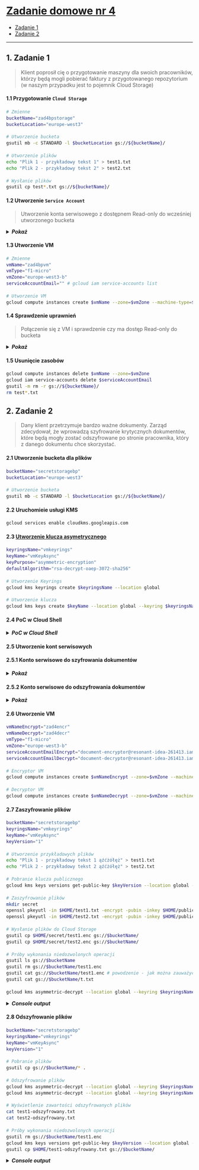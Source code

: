 # [Zadanie domowe nr 4](https://szkolachmury.pl/google-cloud-platform-droga-architekta/tydzien-4-cloud-identity-and-access-management/zadanie-domowe-nr-4/)

* [Zadanie 1](#1-zadanie-1)
* [Zadanie 2](#2-zadanie-2)

---

## 1. Zadanie 1

> Klient poprosił cię o przygotowanie maszyny dla swoich pracowników, którzy będą mogli pobierać faktury z przygotowanego repozytorium (w naszym przypadku jest to pojemnik Cloud Storage)

#### 1.1 Przygotowanie `Cloud Storage`
```bash
# Zmienne
bucketName="zad4bpstorage"
bucketLocation="europe-west3"

# Utworzenie bucketa
gsutil mb -c STANDARD -l $bucketLocation gs://${bucketName}/

# Utworzenie plików
echo "Plik 1 - przykładowy tekst 1" > test1.txt
echo "Plik 2 - przykładowy tekst 2" > test2.txt

# Wysłanie plików
gsutil cp test*.txt gs://${bucketName}/
```

#### 1.2 Utworzenie `Service Account`
> Utworzenie konta serwisowego z dostępnem Read-only do wcześniej utworzonego bucketa

<details>
  <summary><b><i>Pokaż</i></b></summary>

![Screen](./img/20200105215929.jpg "Screen")
Dodanie roli **Storage Object Viewer**

![Screen](./img/20200105220454.jpg "Screen")
Oraz warunku dostępu tylko do danego bucketa:
* Name is `projects/_/buckets/zad4bpstorage`
* or Name Starts with `projects/_/buckets/zad4bpstorage/objects/`

![Screen](./img/20200105220527.jpg "Screen")

</details>

#### 1.3 Utworzenie VM
```bash
# Zmienne
vmName="zad4bpvm"
vmType="f1-micro"
vmZone="europe-west3-b"
serviceAccountEmail="" # gcloud iam service-accounts list

# Utworzenie VM
gcloud compute instances create $vmName --zone=$vmZone --machine-type=$vmType --image-project=debian-cloud --image=debian-9-stretch-v20191210 --service-account=$serviceAccountEmail
```

#### 1.4 Sprawdzenie uprawnień
> Połączenie się z VM i sprawdzenie czy ma dostęp Read-only do bucketa

<details>
  <summary><b><i>Pokaż</i></b></summary>

```bash
bartosz@zad4bpvm:~$ gsutil ls gs://zad4bpstorage
gs://zad4bpstorage/test1.txt
gs://zad4bpstorage/test2.txt
bartosz@zad4bpvm:~$ gsutil cat gs://zad4bpstorage/test1.txt
Plik 1 - przykładowy tekst 1
bartosz@zad4bpvm:~$ echo "test1" > testvm.txt
bartosz@zad4bpvm:~$ ls
testvm.txt
bartosz@zad4bpvm:~$ gsutil cp testvm.txt gs://zad4bpstorage
Copying file://testvm.txt [Content-Type=text/plain]...
AccessDeniedException: 403 Insufficient Permission                              
bartosz@zad4bpvm:~$ gsutil rm gs://zad4bpstorage/test1.txt
Removing gs://zad4bpstorage/test1.txt...
AccessDeniedException: 403 Insufficient Permission
bartosz@zad4bpvm:~$ gsutil ls gs://
AccessDeniedException: 403 bucket-viewer-zad4@resonant-idea-261413.iam.gserviceaccount.com does not have storage.buckets.list access to project 162512192576.
```
</details>

#### 1.5 Usunięcie zasobów
```bash
gcloud compute instances delete $vmName --zone=$vmZone 
gcloud iam service-accounts delete $serviceAccountEmail
gsutil -m rm -r gs://${bucketName}/
rm test*.txt
```

## 2. Zadanie 2

> Dany klient przetrzymuje bardzo ważne dokumenty. Zarząd zdecydował, że wprowadzą szyfrowanie krytycznych dokumentów, które będą mogły zostać odszyfrowane po stronie pracownika, który z danego dokumentu chce skorzystać.

#### 2.1 Utworzenie bucketa dla plików
```bash
bucketName="secretstoragebp"
bucketLocation="europe-west3"

# Utworzenie bucketa
gsutil mb -c STANDARD -l $bucketLocation gs://${bucketName}/
```

#### 2.2 Uruchomieie usługi KMS
```bash
gcloud services enable cloudkms.googleapis.com
```

#### 2.3 [Utworzenie klucza asymetrycznego](https://cloud.google.com/kms/docs/creating-asymmetric-keys)
```bash
keyringsName="vmkeyrings"
keyName="vmKeyAsync"
keyPurpose="asymmetric-encryption"
defaultAlgorithm="rsa-decrypt-oaep-3072-sha256"

# Utworzenie Keyrings
gcloud kms keyrings create $keyringsName --location global

# Utworzenie klucza
gcloud kms keys create $keyName --location global --keyring $keyringsName --purpose $keyPurpose --default-algorithm $defaultAlgorithm 
```

#### 2.4 PoC w Cloud Shell
<details>
  <summary><b><i>PoC w Cloud Shell</i></b></summary>

#### 2.4.1 Utworzenie przykładowego pliku
```bash
echo "Plik 1 - przykładowy tekst 1 ąźćżółęż" > test1.txt
```

#### 2.4.2 [Pobranie klucza publicznego](https://cloud.google.com/kms/docs/retrieve-public-key#kms-howto-retrieve-public-key-cli)
```bash
keyVersion="1"

# Pobranie klucza publicznego
gcloud kms keys versions get-public-key $keyVersion --location global --keyring $keyringsName --key $keyName --output-file public-key.pub
```

#### 2.4.3 [Zaszyfrowanie pliku](https://cloud.google.com/kms/docs/encrypt-decrypt-rsa#encrypt_data)
```bash
openssl pkeyutl -in $HOME/zadanie4/test1.txt -encrypt -pubin -inkey $HOME/zadanie4/public-key.pub -pkeyopt rsa_padding_mode:oaep -pkeyopt rsa_oaep_md:sha256 -pkeyopt rsa_mgf1_md:sha256 > $HOME/zadanie4/secret/test1.enc
```

![Screen](./img/20200106230843.jpg "Screen")

#### 2.4.4 [Odszyfrowanie pliku](https://cloud.google.com/kms/docs/encrypt-decrypt-rsa#decrypt_data)
```bash
gcloud kms asymmetric-decrypt --location global --keyring $keyringsName --key $keyName --version $keyVersion --ciphertext-file $HOME/zadanie4/secret/test1.enc --plaintext-file $HOME/zadanie4/test1-odszyfrowany.txt
```

#### 2.4.5 Porównanie pliku po odszyfrowaniu
```bash
bartosz@cloudshell:~/zadanie4 (resonant-idea-261413)$ cat test1.txt
Plik 1 - przykładowy tekst 1 ąźćżółęż
bartosz@cloudshell:~/zadanie4 (resonant-idea-261413)$ cat test1-odszyfrowany.txt
Plik 1 - przykładowy tekst 1 ąźćżółęż
```
</details>


#### 2.5 Utworzenie kont serwisowych

#### 2.5.1 Konto serwisowe do szyfrowania dokumentów
<details>
  <summary><b><i>Pokaż</i></b></summary>

![Screen](./img/20200107223615.jpg "Screen")
Dodanie ról:
* **Storage Object Creator** oraz
* **Cloud KMS CryptoKey Public Key Viewer**

![Screen](./img/20200107223937.jpg "Screen")

Oraz warunków:
* zapisu tylko do danego bucketa:
  * Name Starts with `projects/_/buckets/secretstoragebp/objects/`

![Screen](./img/20200107223752.jpg "Screen")

* oraz pobieranie kluczy publicznych z danego keyringa:
  * Name Starts with `projects/resonant-idea-261413/locations/global/keyRings/vmkeyrings/cryptoKeys/`

![Screen](./img/20200107223926.jpg "Screen")
</details>

#### 2.5.2 Konto serwisowe do odszyfrowania dokumentów
<details>
  <summary><b><i>Pokaż</i></b></summary>

![Screen](./img/20200107224843.jpg "Screen")
Dodanie ról:
* **Storage Object Viewer** oraz
* **Cloud KMS CryptoKey Decrypter**

![Screen](./img/20200107225335.jpg "Screen")

Oraz warunków:
* odczytu danych tylko z danego bucketa:
  * Name is `projects/_/buckets/secretstoragebp`
  * or Name Starts with `projects/_/buckets/secretstoragebp/objects/`

![Screen](./img/20200107225155.jpg "Screen")

* oraz deszyfrowania danych za pomocą kluczy z danego keyringa:
  * Name Starts with `projects/resonant-idea-261413/locations/global/keyRings/vmkeyrings/cryptoKeys/`

![Screen](./img/20200107225326.jpg "Screen")
</details>

#### 2.6 Utworzenie VM
```bash
vmNameEncrypt="zad4encr"
vmNameDecrypt="zad4decr"
vmType="f1-micro"
vmZone="europe-west3-b"
serviceAccountEmailEncrypt="document-encryptor@resonant-idea-261413.iam.gserviceaccount.com" # gcloud iam service-accounts list
serviceAccountEmailDecrypt="document-decryptor@resonant-idea-261413.iam.gserviceaccount.com"

# Encryptor VM
gcloud compute instances create $vmNameEncrypt --zone=$vmZone --machine-type=$vmType --image-project=debian-cloud --image=debian-9-stretch-v20191210 --service-account=$serviceAccountEmailEncrypt --scopes=https://www.googleapis.com/auth/cloud-platform

# Decryptor VM
gcloud compute instances create $vmNameDecrypt --zone=$vmZone --machine-type=$vmType --image-project=debian-cloud --image=debian-9-stretch-v20191210 --service-account=$serviceAccountEmailDecrypt --scopes=https://www.googleapis.com/auth/cloud-platform
```

#### 2.7 Zaszyfrowanie plików 
```bash
bucketName="secretstoragebp"
keyringsName="vmkeyrings"
keyName="vmKeyAsync"
keyVersion="1"

# Utworzenie przykładowych plików
echo "Plik 1 - przykładowy tekst 1 ąźćżółęż" > test1.txt
echo "Plik 2 - przykładowy tekst 2 ąźćżółęż" > test2.txt

# Pobranie klucza publicznego
gcloud kms keys versions get-public-key $keyVersion --location global --keyring $keyringsName --key $keyName --output-file public-key.pub

# Zaszyfrowanie plików
mkdir secret
openssl pkeyutl -in $HOME/test1.txt -encrypt -pubin -inkey $HOME/public-key.pub -pkeyopt rsa_padding_mode:oaep -pkeyopt rsa_oaep_md:sha256 -pkeyopt rsa_mgf1_md:sha256 > $HOME/secret/test1.enc
openssl pkeyutl -in $HOME/test2.txt -encrypt -pubin -inkey $HOME/public-key.pub -pkeyopt rsa_padding_mode:oaep -pkeyopt rsa_oaep_md:sha256 -pkeyopt rsa_mgf1_md:sha256 > $HOME/secret/test2.enc

# Wysłanie plików do Cloud Storage
gsutil cp $HOME/secret/test1.enc gs://$bucketName/
gsutil cp $HOME/secret/test2.enc gs://$bucketName/

# Próby wykonania niedozwolonych operacji
gsutil ls gs://$bucketName
gsutil rm gs://$bucketName/test1.enc
gsutil cat gs://$bucketName/test1.enc # powodzenie - jak można zauważyć może odczytywać pliki które utworzył
gsutil cat gs://$bucketName/t.txt

gcloud kms asymmetric-decrypt --location global --keyring $keyringsName --key $keyName --version $keyVersion --ciphertext-file $HOME/secret/test1.enc --plaintext-file $HOME/test1-odszyfrowany.txt
```

<details>
  <summary><b><i>Console output</i></b></summary>

```bash
bartosz@zad4encr:~$ bucketName="secretstoragebp"
bartosz@zad4encr:~$ keyringsName="vmkeyrings"
bartosz@zad4encr:~$ keyName="vmKeyAsync"
bartosz@zad4encr:~$ keyVersion="1"
# Utworzenie przykładowych plików
bartosz@zad4encr:~$ echo "Plik 1 - przykładowy tekst 1 ąźćżółęż" > test1.txt
bartosz@zad4encr:~$ echo "Plik 2 - przykładowy tekst 2 ąźćżółęż" > test2.txt
# Pobranie klucza publicznego
bartosz@zad4encr:~$ gcloud kms keys versions get-public-key $keyVersion --location global --keyring $keyringsName --key $keyName --output-file public-key.pub
bartosz@zad4encr:~$ ls
public-key.pub  test1.txt  test2.txt
bartosz@zad4encr:~$ mkdir secret
bartosz@zad4encr:~$ ls
public-key.pub  secret  test1.txt  test2.txt
# Zaszyfrowanie plików
bartosz@zad4encr:~$ openssl pkeyutl -in $HOME/test1.txt -encrypt -pubin -inkey $HOME/public-key.pub -pkeyopt rsa_padding_mode:oaep -pkeyopt rsa_oaep_md:sha256 -pkeyopt rsa_mgf1_md:sha256 > $HOME/secret/test1.enc
bartosz@zad4encr:~$ openssl pkeyutl -in $HOME/test2.txt -encrypt -pubin -inkey $HOME/public-key.pub -pkeyopt rsa_padding_mode:oaep -pkeyopt rsa_oaep_md:sha256 -pkeyopt rsa_mgf1_md:sha256 > $HOME/secret/test2.enc
# Wysłanie plików do Cloud Storage
bartosz@zad4encr:~$ gsutil cp $HOME/secret/test1.enc gs://$bucketName/
Copying file:///home/bartosz/secret/test1.enc [Content-Type=application/octet-stream]...
/ [1 files][  384.0 B/  384.0 B]                                                
Operation completed over 1 objects/384.0 B.                                      
bartosz@zad4encr:~$ gsutil cp $HOME/secret/test2.enc gs://$bucketName/
Copying file:///home/bartosz/secret/test2.enc [Content-Type=application/octet-stream]...
/ [1 files][  384.0 B/  384.0 B]                                                
Operation completed over 1 objects/384.0 B.                                      
# Próby wykonania niedozwolonych operacji
bartosz@zad4encr:~$ gsutil ls gs://$bucketName
AccessDeniedException: 403 document-encryptor@resonant-idea-261413.iam.gserviceaccount.com does not have storage.objects.list access to secretstoragebp.
bartosz@zad4encr:~$ gsutil rm gs://$bucketName/test1.enc
Removing gs://secretstoragebp/test1.enc...
AccessDeniedException: 403 document-encryptor@resonant-idea-261413.iam.gserviceaccount.com does not have storage.objects.delete access to secretstoragebp/test1.enc.
bartosz@zad4encr:~$ gsutil cat gs://$bucketName/test1.enc
��� �%2+?s]�n���N�� # {...} powodzenie
bartosz@zad4encr:~$ gsutil cat gs://$bucketName/t.txt
AccessDeniedException: 403 document-encryptor@resonant-idea-261413.iam.gserviceaccount.com does not have storage.objects.list access to secretstoragebp.
bartosz@zad4encr:~$ gcloud kms asymmetric-decrypt --location global --keyring $keyringsName --key $keyName --version $keyVersion --ciphertext-file $HOME/secret/test1.enc --plaintext-file $HOME/test1-odszyfrowany.txt
ERROR: (gcloud.kms.asymmetric-decrypt) PERMISSION_DENIED: Permission 'cloudkms.cryptoKeyVersions.useToDecrypt' denied on resource 'projects/resonant-idea-261413/locations/global/keyRings/vmkeyrings/cryptoKeys/vmKeyAsync/cryptoKeyVersions/1' (or it may not exist).
```
</details>

#### 2.8 Odszyfrowanie plików 
```bash
bucketName="secretstoragebp"
keyringsName="vmkeyrings"
keyName="vmKeyAsync"
keyVersion="1"

# Pobranie plików
gsutil cp gs://$bucketName/* .

# Odszyfrowanie plików
gcloud kms asymmetric-decrypt --location global --keyring $keyringsName --key $keyName --version $keyVersion --ciphertext-file $HOME/test1.enc --plaintext-file $HOME/test1-odszyfrowany.txt
gcloud kms asymmetric-decrypt --location global --keyring $keyringsName --key $keyName --version $keyVersion --ciphertext-file $HOME/test2.enc --plaintext-file $HOME/test2-odszyfrowany.txt

# Wyświetlenie zawartości odszyfrowanych plików
cat test1-odszyfrowany.txt
cat test2-odszyfrowany.txt

# Próby wykonania niedozwolonych operacji
gsutil rm gs://$bucketName/test1.enc
gcloud kms keys versions get-public-key $keyVersion --location global --keyring $keyringsName --key $keyName --output-file public-key.pub
gsutil cp $HOME/test1-odszyfrowany.txt gs://$bucketName/
```

<details>
  <summary><b><i>Console output</i></b></summary>

```bash
bartosz@zad4decr:~$ bucketName="secretstoragebp"
bartosz@zad4decr:~$ keyringsName="vmkeyrings"
bartosz@zad4decr:~$ keyName="vmKeyAsync"
bartosz@zad4decr:~$ keyVersion="1"
bartosz@zad4decr:~$ ls
# Pobranie plików
bartosz@zad4decr:~$ gsutil cp gs://$bucketName/* .
Copying gs://secretstoragebp/t.txt...
Copying gs://secretstoragebp/test1.enc...                                       
Copying gs://secretstoragebp/test2.enc...                                       
/ [3 files][  774.0 B/  774.0 B]                                                
Operation completed over 3 objects/774.0 B.                                      
bartosz@zad4decr:~$ cat test1.enc
��� �%2+?s]�n���N�� # {...}
# Odszyfrowanie plików
bartosz@zad4decr:~$ gcloud kms asymmetric-decrypt --location global --keyring $keyringsName --key $keyName --version $keyVersion --ciphertext-file $HOME/test1.enc --plaintext-file $HOME/test1-odszyfrowany.txt
bartosz@zad4decr:~$ gcloud kms asymmetric-decrypt --location global --keyring $keyringsName --key $keyName --version $keyVersion --ciphertext-file $HOME/test2.enc --plaintext-file $HOME/test2-odszyfrowany.txt
bartosz@zad4decr:~$ ls
test1.enc  test1-odszyfrowany.txt  test2.enc  test2-odszyfrowany.txt  t.txt
# Wyświetlenie zawartości odszyfrowanych plików - zawartość prawidłowa
bartosz@zad4decr:~$ cat test1-odszyfrowany.txt
Plik 1 - przykładowy tekst 1 ąźćżółęż
bartosz@zad4decr:~$ cat test2-odszyfrowany.txt
Plik 2 - przykładowy tekst 2 ąźćżółęż
# Próby wykonania niedozwolonych operacji
bartosz@zad4decr:~$ gsutil rm gs://$bucketName/test1.enc
Removing gs://secretstoragebp/test1.enc...
AccessDeniedException: 403 document-decryptor@resonant-idea-261413.iam.gserviceaccount.com does not have storage
.objects.delete access to secretstoragebp/test1.enc.
bartosz@zad4decr:~$ gcloud kms keys versions get-public-key $keyVersion --location global --keyring $keyringsName --key $keyName --output-file public-key.pub
ERROR: (gcloud.kms.keys.versions.get-public-key) PERMISSION_DENIED: Permission 'cloudkms.cryptoKeyVersions.viewPublicKey' denied on resource 'projects/resonant-idea-261413/locations/global/keyRings/vmkeyrings/cryptoKeys/vmKeyAsync/cryptoKeyVersions/1' (or it may not exist).
bartosz@zad4decr:~$ gsutil cp $HOME/test1-odszyfrowany.txt gs://$bucketName/
Copying file:///home/bartosz/test1-odszyfrowany.txt [Content-Type=text/plain]...
AccessDeniedException: 403 document-decryptor@resonant-idea-261413.iam.gserviceaccount.com does not have storage
.objects.create access to secretstoragebp/test1-odszyfrowany.txt.
```
</details>

